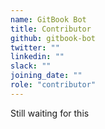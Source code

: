```yaml
---
name: GitBook Bot
title: Contributor
github: gitbook-bot
twitter: ""
linkedin: ""
slack: ""
joining_date: ""
role: "contributor"
---
```


Still waiting for this
